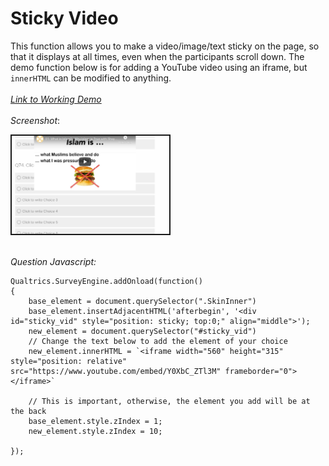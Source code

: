# Sticky Video
This function allows you to make a video/image/text sticky on the page, so that it displays at all times, even when the participants scroll down.
The demo function below is for adding a YouTube video using an iframe, but `innerHTML` can be modified to anything.
<br><br>
[*Link to Working Demo*](https://iima.au1.qualtrics.com/jfe/preview/SV_2rCRZYIQqNq0nzv/BL_ba2DyuPGT8DLF6B?Q_SurveyVersionID=current) 
<br><br>
*Screenshot*:

<kbd>
<img src="../screenshots/sticky_video.png" title="matrix-with-header-row-at-custom-location" alt="matrix-with-header-row-at-custom-location" style="width:50%;  border: 2px solid"/>
</kbd>
<br><br>

*Question Javascript:*

```
Qualtrics.SurveyEngine.addOnload(function()
{
    base_element = document.querySelector(".SkinInner")
    base_element.insertAdjacentHTML('afterbegin', '<div id="sticky_vid" style="position: sticky; top:0;" align="middle">');
    new_element = document.querySelector("#sticky_vid")
    // Change the text below to add the element of your choice
    new_element.innerHTML = `<iframe width="560" height="315" style="position: relative" src="https://www.youtube.com/embed/Y0XbC_ZTl3M" frameborder="0"></iframe>`
    
    // This is important, otherwise, the element you add will be at the back
    base_element.style.zIndex = 1;
    new_element.style.zIndex = 10;

});
```